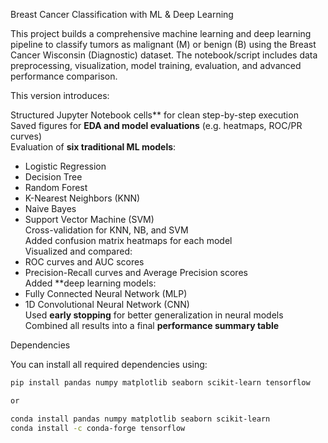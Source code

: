 Breast Cancer Classification with ML & Deep Learning

This project builds a comprehensive machine learning and deep learning pipeline to classify tumors as malignant (M) or benign (B) using the Breast Cancer Wisconsin (Diagnostic) dataset. The notebook/script includes data preprocessing, visualization, model training, evaluation, and advanced performance comparison.

This version introduces:

Structured Jupyter Notebook cells** for clean step-by-step execution  
Saved figures for **EDA and model evaluations** (e.g. heatmaps, ROC/PR curves)  
Evaluation of **six traditional ML models**:  
 - Logistic Regression  
 - Decision Tree  
 - Random Forest  
 - K-Nearest Neighbors (KNN)  
 - Naive Bayes  
 - Support Vector Machine (SVM)  
Cross-validation for KNN, NB, and SVM  
Added confusion matrix heatmaps for each model  
Visualized and compared:
 - ROC curves and AUC scores  
 - Precision-Recall curves and Average Precision scores  
Added **deep learning models:  
 - Fully Connected Neural Network (MLP)  
 - 1D Convolutional Neural Network (CNN)  
Used **early stopping** for better generalization in neural models  
Combined all results into a final **performance summary table**  

Dependencies

You can install all required dependencies using:

```bash
pip install pandas numpy matplotlib seaborn scikit-learn tensorflow

or

conda install pandas numpy matplotlib seaborn scikit-learn
conda install -c conda-forge tensorflow


